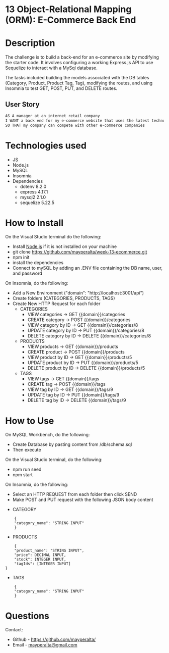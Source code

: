 # 13 Object-Relational Mapping (ORM): E-Commerce Back End

# Description

The challenge is to build a back-end for an e-commerce site by modifying the starter code. It involves configuring a working Express.js API to use Sequelize to interact with a MySql database. 

The tasks included building the models associated with the DB tables (Category, Product, Product Tag, Tag), modifying the routes, and using Insomnia to test GET, POST, PUT, and DELETE routes. 

## User Story

```md
AS A manager at an internet retail company
I WANT a back end for my e-commerce website that uses the latest technologies
SO THAT my company can compete with other e-commerce companies
```

# Technologies used

* JS
* Node.js
* MySQL
* Insomnia
* Dependencies 
    - dotenv 8.2.0
    - express 4.17.1
    - mysql2 2.1.0
    - sequelize 5.22.5

# How to Install

On the Visual Studio terminal do the following: 

* Install [Node.js](https://nodejs.org/) if it is not installed on your machine
* git clone https://github.com/mayperalta/week-13-ecommerce.git
* npm init 
* install the dependencies
* Connect to mySQL by adding an .ENV file containing the DB name, user, and password

On Insomnia, do the following:

* Add a New Environment ("domain": "http://localhost:3001/api")
* Create folders (CATEGORIES, PRODUCTS, TAGS)
* Create New HTTP Request for each folder
    - CATEGORIES
        - VIEW categories -> GET {{domain}}/categories
        - CREATE category -> POST {{domain}}/categories
        - VIEW category by ID -> GET {{domain}}/categories/8
        - UPDATE category by ID ->  PUT {{domain}}/categories/8
        - DELETE category by ID -> DELETE {{domain}}/categories/8
    - PRODUCTS
        - VIEW products -> GET {{domain}}/products
        - CREATE product -> POST {{domain}}/products
        - VIEW product by ID -> GET {{domain}}/products/5
        - UPDATE product by ID -> PUT {{domain}}/products/5
        - DELETE product by ID -> DELETE {{domain}}/products/5
    - TAGS
        - VIEW tags -> GET {{domain}}/tags
        - CREATE tag -> POST {{domain}}/tags
        - VIEW tag by ID -> GET {{domain}}/tags/9
        - UPDATE tag by ID -> PUT {{domain}}/tags/9
        - DELETE tag by ID -> DELETE {{domain}}/tags/9

# How to Use 

On MySQL Workbench, do the following:

* Create Database by pasting content from /db/schema.sql 
* Then execute 

On the Visual Studio terminal, do the following:

* npm run seed
* npm start

On Insomnia, do the following:

* Select an HTTP REQUEST from each folder then click SEND
* Make POST and PUT request with the following JSON body content

- CATEGORY
```
    {
	"category_name": "STRING INPUT"
    }
```

- PRODUCTS
```
    {
	"product_name": "STRING INPUT",
    "price": DECIMAL INPUT,
    "stock": INTEGER INPUT,
    "tagIds": [INTEGER INPUT]
}
```
- TAGS
```
    {
	"category_name": "STRING INPUT"
    }
```

# Questions

Contact: 

* Github - https://github.com/mayperalta/
* Email - mayperalta@gmail.com 
